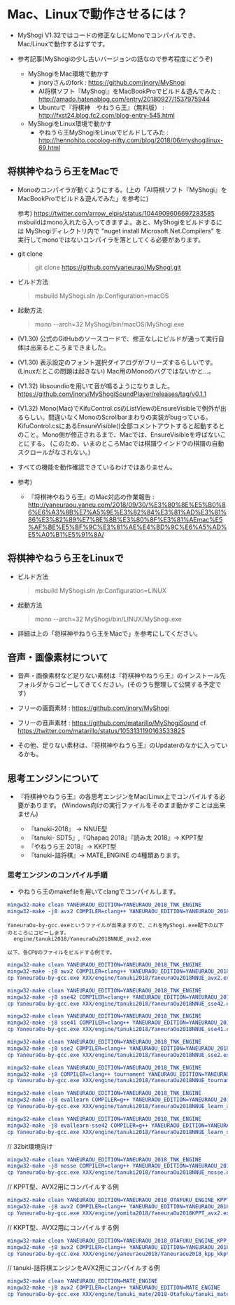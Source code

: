 ﻿
# Mac、Linuxで動作させるには？


- MyShogi V1.32ではコードの修正なしにMonoでコンパイルでき、Mac/Linuxで動作するはずです。


- 参考記事(MyShogiの少し古いバージョンの話なので参考程度にどうぞ)
  - MyShogiをMac環境で動かす
    - jnoryさんのfork : https://github.com/jnory/MyShogi
    - AI将棋ソフト『MyShogi』をMacBookProでビルド＆遊んでみた : http://amado.hatenablog.com/entry/20180927/1537975944
    - Ubuntuで『将棋神　やねうら王』（無料版） : http://fxst24.blog.fc2.com/blog-entry-545.html
  - MyShogiをLinux環境で動かす
    - やねうら王MyShogiをLinuxでビルドしてみた : http://hennohito.cocolog-nifty.com/blog/2018/06/myshogilinux-69.html



## 将棋神やねうら王をMacで


- Monoのコンパイラが動くようにする。(上の「AI将棋ソフト『MyShogi』をMacBookProでビルド＆遊んでみた」を参考に)

  参考)
    https://twitter.com/arrow_elpis/status/1044909606697283585
     msbuildはmono入れたら入ってきますよ。あと、MyShogiをビルドするには MyShogiディレクトリ内で
    "nuget install Microsoft.Net.Compilers" を実行してmonoではないコンパイラを落としてくる必要があります。

- git clone
  > git clone https://github.com/yaneurao/MyShogi.git

- ビルド方法
  > msbuild MyShogi.sln /p:Configuration=macOS

- 起動方法
  > mono --arch=32 MyShogi/bin/macOS/MyShogi.exe

- (V1.30) 公式のGitHubのソースコードで、修正なしにビルドが通って実行自体は出来るところまできました。
- (V1.30) 表示設定のフォント選択ダイアログがフリーズするらしいです。(Linuxだとこの問題は起きない) Mac用のMonoのバグではないかと…。
- (V1.32) libsoundioを用いて音が鳴るようになりました。
  https://github.com/jnory/MyShogiSoundPlayer/releases/tag/v0.1.1
- (V1.32) Mono(Mac)でKifuControl.csのListViewのEnsureVisibleで例外が出るらしい。間違いなくMonoのScrollbarまわりの実装がbugっている。
    KifuControl.csにあるEnsureVisible()全部コメントアウトすると起動するとのこと。Mono側が修正されるまで、Macでは、EnsureVisibleを呼ばないことにする。
    (このため、いまのところMacでは棋譜ウインドウの棋譜の自動スクロールがなされない。)


- すべての機能を動作確認できているわけではありません。

- 参考)
  - 『将棋神やねうら王』のMac対応の作業報告 : http://yaneuraou.yaneu.com/2018/09/30/%E3%80%8E%E5%B0%86%E6%A3%8B%E7%A5%9E%E3%82%84%E3%81%AD%E3%81%86%E3%82%89%E7%8E%8B%E3%80%8F%E3%81%AEmac%E5%AF%BE%E5%BF%9C%E3%81%AE%E4%BD%9C%E6%A5%AD%E5%A0%B1%E5%91%8A/


## 将棋神やねうら王をLinuxで


- ビルド方法
  > msbuild MyShogi.sln /p:Configuration=LINUX

- 起動方法
  > mono --arch=32 MyShogi/bin/LINUX/MyShogi.exe

- 詳細は上の「将棋神やねうら王をMacで」を参考にしてください。


## 音声・画像素材について


- 音声・画像素材など足りない素材は『将棋神やねうら王』のインストール先フォルダからコピーしてきてください。(そのうち整理して公開する予定です)

- フリーの画面素材 : https://github.com/jnory/MyShogi
- フリーの音声素材 : https://github.com/matarillo/MyShogiSound cf. https://twitter.com/matarillo/status/1053131190163533825
- その他、足りない素材は、『将棋神やねうら王』のUpdaterのなかに入っているかも。


## 思考エンジンについて


- 『将棋神やねうら王』の各思考エンジンをMac/Linux上でコンパイルする必要があります。
  (Windows向けの実行ファイルをそのまま動かすことは出来ません)

  - 『tanuki-2018』 → NNUE型
  - 『tanuki- SDT5』,『Qhapaq 2018』『読み太 2018』→ KPPT型
  - 『やねうら王 2018』→ KKPT型
  - 『tanuki-詰将棋』→ MATE_ENGINE
  の4種類あります。


### 思考エンジンのコンパイル手順


- やねうら王のmakefileを用いてclangでコンパイルします。

```CMake
mingw32-make clean YANEURAOU_EDITION=YANEURAOU_2018_TNK_ENGINE
mingw32-make -j8 avx2 COMPILER=clang++ YANEURAOU_EDITION=YANEURAOU_2018_TNK_ENGINE
```

    YaneuraOu-by-gcc.exeというファイルが出来ますので、これをMyShogi.exe配下の以下のところにコピーします。
      engine/tanuki2018/YaneuraOu2018NNUE_avx2.exe

    以下、各CPUのファイルをビルドする例です。

```CMake
mingw32-make clean YANEURAOU_EDITION=YANEURAOU_2018_TNK_ENGINE
mingw32-make -j8 avx2 COMPILER=clang++ YANEURAOU_EDITION=YANEURAOU_2018_TNK_ENGINE
cp YaneuraOu-by-gcc.exe XXX/engine/tanuki2018/YaneuraOu2018NNUE_avx2.exe
```

```CMake
mingw32-make clean YANEURAOU_EDITION=YANEURAOU_2018_TNK_ENGINE
mingw32-make -j8 sse42 COMPILER=clang++ YANEURAOU_EDITION=YANEURAOU_2018_TNK_ENGINE
cp YaneuraOu-by-gcc.exe XXX/engine/tanuki2018/YaneuraOu2018NNUE_sse42.exe
```

```CMake
mingw32-make clean YANEURAOU_EDITION=YANEURAOU_2018_TNK_ENGINE
mingw32-make -j8 sse41 COMPILER=clang++ YANEURAOU_EDITION=YANEURAOU_2018_TNK_ENGINE
cp YaneuraOu-by-gcc.exe XXX/engine/tanuki2018/YaneuraOu2018NNUE_sse41.exe
```

```CMake
mingw32-make clean YANEURAOU_EDITION=YANEURAOU_2018_TNK_ENGINE
mingw32-make -j8 sse2 COMPILER=clang++ YANEURAOU_EDITION=YANEURAOU_2018_TNK_ENGINE
cp YaneuraOu-by-gcc.exe XXX/engine/tanuki2018/YaneuraOu2018NNUE_sse2.exe
```

```CMake
mingw32-make clean YANEURAOU_EDITION=YANEURAOU_2018_TNK_ENGINE
mingw32-make -j8 COMPILER=clang++ tournament YANEURAOU_EDITION=YANEURAOU_2018_TNK_ENGINE
cp YaneuraOu-by-gcc.exe XXX/engine/tanuki2018/YaneuraOu2018NNUE_tournament.exe
```

```CMake
mingw32-make clean YANEURAOU_EDITION=YANEURAOU_2018_TNK_ENGINE
mingw32-make -j8 evallearn COMPILER=g++ YANEURAOU_EDITION=YANEURAOU_2018_TNK_ENGINE
cp YaneuraOu-by-gcc.exe XXX/engine/tanuki2018/YaneuraOu2018NNUE_learn_avx2.exe
```

```CMake
mingw32-make clean YANEURAOU_EDITION=YANEURAOU_2018_TNK_ENGINE
mingw32-make -j8 evallearn-sse42 COMPILER=g++ YANEURAOU_EDITION=YANEURAOU_2018_TNK_ENGINE
cp YaneuraOu-by-gcc.exe XXX/engine/tanuki2018/YaneuraOu2018NNUE_learn_sse42.exe
```

// 32bit環境向け

```CMake
mingw32-make clean YANEURAOU_EDITION=YANEURAOU_2018_TNK_ENGINE
mingw32-make -j8 nosse COMPILER=clang++ YANEURAOU_EDITION=YANEURAOU_2018_TNK_ENGINE
cp YaneuraOu-by-gcc.exe XXX/engine/tanuki2018/YaneuraOu2018NNUE_nosse.exe
```

// KPPT型、AVX2用にコンパイルする例

```CMake 
mingw32-make clean YANEURAOU_EDITION=YANEURAOU_2018_OTAFUKU_ENGINE_KPPT
mingw32-make -j8 avx2 COMPILER=clang++ YANEURAOU_EDITION=YANEURAOU_2018_OTAFUKU_ENGINE_KPPT
cp YaneuraOu-by-gcc.exe XXX/engine/yomita2018/YaneuraOu2018KPPT_avx2.exe
```

// KKPT型、AVX2用にコンパイルする例

```CMake
mingw32-make clean YANEURAOU_EDITION=YANEURAOU_2018_OTAFUKU_ENGINE_KPP_KKPT
mingw32-make -j8 avx2 COMPILER=clang++ YANEURAOU_EDITION=YANEURAOU_2018_OTAFUKU_ENGINE_KPP_KKPT
cp YaneuraOu-by-gcc.exe XXX/engine/yaneuraou2018/Yaneuraou2018_kpp_kkpt_avx2.exe
```

// tanuki-詰将棋エンジンをAVX2用にコンパイルする例

```CMake
mingw32-make clean YANEURAOU_EDITION=MATE_ENGINE
mingw32-make -j8 avx2 COMPILER=clang++ YANEURAOU_EDITION=MATE_ENGINE
cp YaneuraOu-by-gcc.exe XXX/engine/tanuki_mate/2018-Otafuku/tanuki_mate_avx2.exe
```
